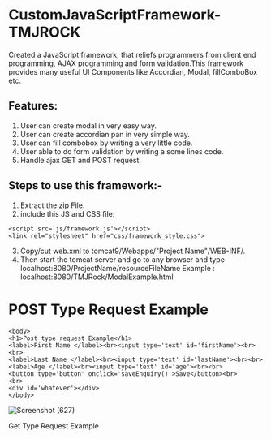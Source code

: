 # CustomJavaScriptFramework-TMJROCK

Created a JavaScript framework, that reliefs programmers from client end programming, AJAX programming and form validation.This framework provides many useful UI Components like
Accordian, Modal, fillComboBox etc.

## Features:
1) User can create modal in very easy way.
2) User can create accordian pan in very simple way.
3) User can fill combobox by writing a very little code.
4) User able to do form validation by writing a some lines code.
5) Handle ajax GET and POST request.

## Steps to use this framework:-
1) Extract the zip File.
2) include this JS and CSS file:
````
<script src='js/framework.js'></script>
<link rel="stylesheet" href="css/framework_style.css">
````
3) Copy/cut web.xml to tomcat9/Webapps/"Project Name"/WEB-INF/.
4) Then start the tomcat server and go to any browser and type localhost:8080/ProjectName/resourceFileName
Example : localhost:8080/TMJRock/ModalExample.html


# POST Type Request Example
````
<body>
<h1>Post type request Example</h1> 
<label>First Name </label><br><input type='text' id='firstName'><br><br>
<label>Last Name </label><br><input type='text' id='lastName'><br><br>
<label>Age </label><br><input type='text' id='age'><br><br>
<button type='button' onclick='saveEnquiry()'>Save</button><br>
<br>
<div id='whatever'></div>
</body>
````


![Screenshot (627)](https://user-images.githubusercontent.com/69362478/124371134-7e7c0d00-dc9c-11eb-82d5-1f7c7558c4dd.png)

Get Type Request Example







